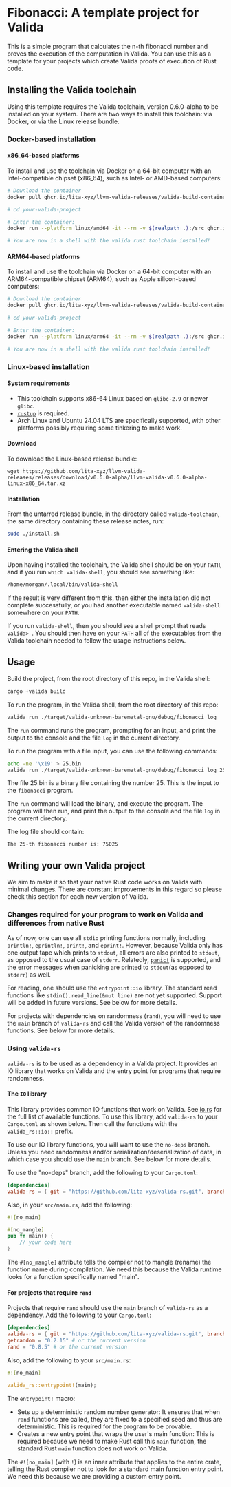 # Fibonacci: A template project for Valida

This is a simple program that calculates the n-th fibonacci number and proves the execution of the computation in Valida. You can use this as a template for your projects which create Valida proofs of execution of Rust code.

## Installing the Valida toolchain

Using this template requires the Valida toolchain, version 0.6.0-alpha to be installed on your system. There are two ways to install this toolchain: via Docker, or via the Linux release bundle.

### Docker-based installation

#### x86_64-based platforms

To install and use the toolchain via Docker on a 64-bit computer with an Intel-compatible chipset (x86_64), such as Intel- or AMD-based computers:

```bash
# Download the container
docker pull ghcr.io/lita-xyz/llvm-valida-releases/valida-build-container:v0.7.0-alpha-amd64

# cd your-valida-project

# Enter the container:
docker run --platform linux/amd64 -it --rm -v $(realpath .):/src ghcr.io/lita-xyz/llvm-valida-releases/valida-build-container:v0.7.0-alpha-amd64

# You are now in a shell with the valida rust toolchain installed!
```

#### ARM64-based platforms

To install and use the toolchain via Docker on a 64-bit computer with an ARM64-compatible chipset (ARM64), such as Apple silicon-based computers:

```bash
# Download the container
docker pull ghcr.io/lita-xyz/llvm-valida-releases/valida-build-container:v0.7.0-alpha-arm64

# cd your-valida-project

# Enter the container:
docker run --platform linux/arm64 -it --rm -v $(realpath .):/src ghcr.io/lita-xyz/llvm-valida-releases/valida-build-container:v0.7.0-alpha-arm64

# You are now in a shell with the valida rust toolchain installed!
```

### Linux-based installation

#### System requirements

 * This toolchain supports x86-64 Linux based on `glibc-2.9` or newer `glibc`.
 * [`rustup`](https://www.rust-lang.org/tools/install) is required.
 * Arch Linux and Ubuntu 24.04 LTS are specifically supported, with other platforms possibly requiring some tinkering to make work.

#### Download

To download the Linux-based release bundle:

```
wget https://github.com/lita-xyz/llvm-valida-releases/releases/download/v0.6.0-alpha/llvm-valida-v0.6.0-alpha-linux-x86_64.tar.xz
```

#### Installation

From the untarred release bundle, in the directory called `valida-toolchain`, the same directory containing these release notes, run:

```bash
sudo ./install.sh
```

#### Entering the Valida shell

Upon having installed the toolchain, the Valida shell should be on your `PATH`, and if you run `which valida-shell`, you should see something like:

```bash
/home/morgan/.local/bin/valida-shell
```

If the result is very different from this, then either the installation did not complete successfully, or you had another executable named `valida-shell` somewhere on your `PATH`.

If you run `valida-shell`, then you should see a shell prompt that reads `valida> `. You should then have on your `PATH` all of the executables from the Valida toolchain needed to follow the usage instructions below.

## Usage

Build the project, from the root directory of this repo, in the Valida shell:

```bash
cargo +valida build
```

To run the program, in the Valida shell, from the root directory of this repo:

```bash
valida run ./target/valida-unknown-baremetal-gnu/debug/fibonacci log
```

The `run` command runs the program, prompting for an input, and print the output to the console and the file `log` in the current directory.

To run the program with a file input, you can use the following commands:

```bash
echo -ne '\x19' > 25.bin
valida run ./target/valida-unknown-baremetal-gnu/debug/fibonacci log 25.bin
```

The file 25.bin is a binary file containing the number 25. This is the input to the `fibonacci` program.

The `run` command will load the binary, and execute the program. The program will then run, and print the output to the console and the file `log` in the current directory.

The log file should contain:

```
The 25-th fibonacci number is: 75025
```

## Writing your own Valida project

We aim to make it so that your native Rust code works on Valida with minimal changes. There are constant improvements in this regard so please check this section for each new version of Valida.

### Changes required for your program to work on Valida and differences from native Rust

As of now, one can use all `stdio` printing functions normally, including `println!`, `eprintln!`, `print!`, and `eprint!`. However, because Valida only has one output tape which prints to `stdout`, all errors are also printed to `stdout`, as opposed to the usual case of `stderr`. Relatedly, [`panic!`](https://doc.rust-lang.org/std/macro.panic.html) is supported, and the error messages when panicking are printed to `stdout`(as opposed to `stderr`) as well.

For reading, one should use the `entrypoint::io` library. The standard read functions like `stdin().read_line(&mut line)` are not yet supported. Support will be added in future versions. See below for more details.

For projects with dependencies on randomness (`rand`), you will need to use the `main` branch of `valida-rs` and call the Valida version of the randomness functions. See below for more details.

### Using `valida-rs`

`valida-rs` is to be used as a dependency in a Valida project. It provides an IO library that works on Valida and the entry point for programs that require randomness.

#### The `IO` library

This library provides common IO functions that work on Valida. See [io.rs](https://github.com/lita-xyz/valida-rs/blob/main/src/io.rs) for the full list of available functions. To use this library, add `valida-rs` to your `Cargo.toml` as shown below. Then call the functions with the `valida_rs::io::` prefix.

To use our IO library functions, you will want to use the `no-deps` branch. Unless you need randomness and/or serialization/deserialization of data, in which case you should use the `main` branch. See below for more details.

To use the "no-deps" branch, add the following to your `Cargo.toml`:

```toml
[dependencies]
valida-rs = { git = "https://github.com/lita-xyz/valida-rs.git", branch = "no-deps" }
```

Also, in your `src/main.rs`, add the following:

```rust
#![no_main]

#[no_mangle]  
pub fn main() {
    // your code here
}
```

The `#[no_mangle]` attribute tells the compiler not to mangle (rename) the function name during compilation. We need this because the Valida runtime looks for a function specifically named "main".

#### For projects that require `rand`

Projects that require `rand` should use the `main` branch of `valida-rs` as a dependency. Add the following to your `Cargo.toml`:

```toml
[dependencies]
valida-rs = { git = "https://github.com/lita-xyz/valida-rs.git", branch = "main" }
getrandom = "0.2.15" # or the current version
rand = "0.8.5" # or the current version
```

Also, add the following to your `src/main.rs`:

```rust
#![no_main]

valida_rs::entrypoint!(main);
```

The `entrypoint!` macro:

- Sets up a deterministic random number generator: It ensures that when `rand` functions are called, they are fixed to a specified seed and thus are deterministic. This is required for the program to be provable.
- Creates a new entry point that wraps the user's main function: This is required because we need to make Rust call this `main` function, the standard Rust `main` function does not work on Valida.


The `#![no_main]` (with `!`) is an inner attribute that applies to the entire crate, telling the Rust compiler not to look for a standard main function entry point. We need this because we are providing a custom entry point.
